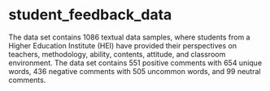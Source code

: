 # student_feedback_data
The data set contains 1086 textual data samples, where students from a Higher Education Institute (HEI) have provided their perspectives on teachers, methodology, ability, contents, attitude, and classroom environment. The data set contains 551 positive comments with 654 unique words, 436 negative comments with 505 uncommon words, and 99 neutral comments.

